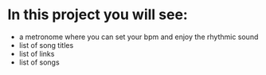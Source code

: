  # In this project you will see:

 - a metronome where you can set your bpm and enjoy the rhythmic sound
 - list of song titles
 - list of links
 - list of songs 
